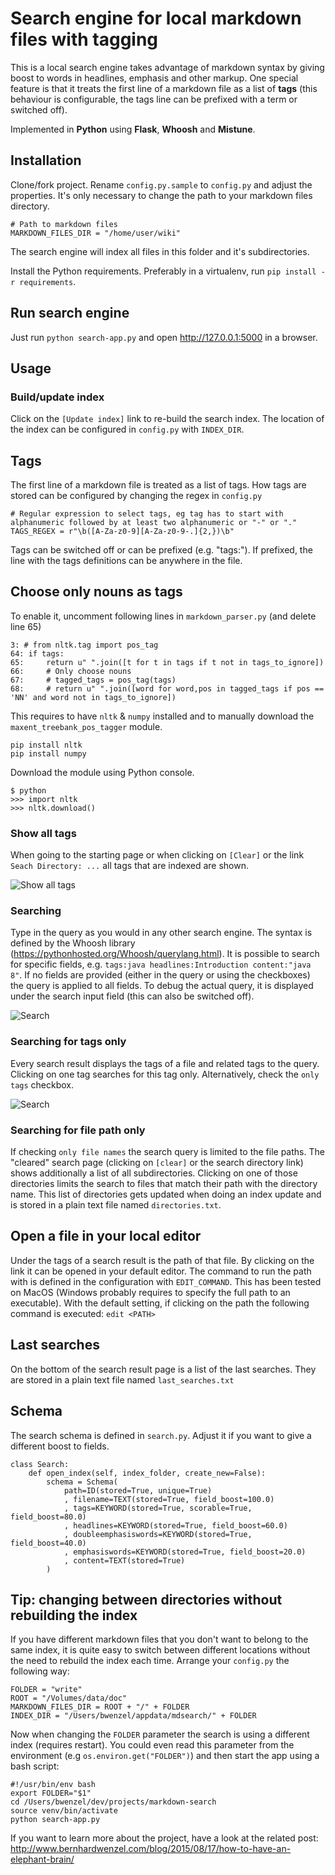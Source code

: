 # Search engine for local markdown files with tagging

This is a local search engine takes advantage of markdown syntax by giving boost to words in headlines, emphasis and other markup. One special feature is that it treats the first line of a markdown file as a list of **tags** (this behaviour is configurable, the tags line can be prefixed with a term or switched off).
  
Implemented in **Python** using **Flask**, **Whoosh** and **Mistune**.

## Installation

Clone/fork project. Rename `config.py.sample` to `config.py` and adjust the properties. It's only necessary to change the path to your markdown files directory.

    # Path to markdown files
    MARKDOWN_FILES_DIR = "/home/user/wiki"

The search engine will index all files in this folder and it's subdirectories. 

Install the Python requirements. Preferably in a virtualenv, run `pip install -r requirements`.

## Run search engine

Just run `python search-app.py` and open <http://127.0.0.1:5000> in a browser.

## Usage

### Build/update index

Click on the `[Update index]` link to re-build the search index. The location of the index can be configured in `config.py` with `INDEX_DIR`.

## Tags

The first line of a markdown file is treated as a list of tags. How tags are stored can be configured by changing the regex in `config.py`

    # Regular expression to select tags, eg tag has to start with alphanumeric followed by at least two alphanumeric or "-" or "."
    TAGS_REGEX = r"\b([A-Za-z0-9][A-Za-z0-9-.]{2,})\b"

Tags can be switched off or can be prefixed (e.g. "tags:"). If prefixed, the line with the tags definitions can be anywhere in the file.

## Choose only nouns as tags

To enable it, uncomment following lines in `markdown_parser.py` (and delete line 65)

    3: # from nltk.tag import pos_tag
    64: if tags:
    65:     return u" ".join([t for t in tags if t not in tags_to_ignore])
    66:     # Only choose nouns
    67:     # tagged_tags = pos_tag(tags)
    68:     # return u" ".join([word for word,pos in tagged_tags if pos == 'NN' and word not in tags_to_ignore])

This requires to have `nltk` & `numpy` installed and to manually download the `maxent_treebank_pos_tagger` module.
    
    pip install nltk
    pip install numpy

Download the module using Python console.

    $ python
    >>> import nltk
    >>> nltk.download()

### Show all tags

When going to the starting page or when clicking on `[Clear]` or the link `Seach Directory: ...` all tags that are indexed are shown.

![Show all tags](https://raw.githubusercontent.com/BernhardWenzel/bernhardwenzel.github.io/master/img/markdown-search/search-cleared.jpg)


### Searching

Type in the query as you would in any other search engine. The syntax is defined by the Whoosh library (<https://pythonhosted.org/Whoosh/querylang.html>). It is possible to search for specific fields, e.g. `tags:java headlines:Introduction content:"java 8"`. If no fields are provided (either in the query or using the checkboxes) the query is applied to all fields. To debug the actual query, it is displayed under the search input field (this can also be switched off). 

![Search](https://raw.githubusercontent.com/BernhardWenzel/bernhardwenzel.github.io/master/img/markdown-search/search-result.jpg)

### Searching for tags only

Every search result displays the tags of a file and related tags to the query. Clicking on one tag searches for this tag only. Alternatively, check the `only tags` checkbox.

![Search](https://raw.githubusercontent.com/BernhardWenzel/bernhardwenzel.github.io/master/img/markdown-search/tags-search.jpg)

### Searching for file path only

If checking `only file names` the search query is limited to the file paths. The "cleared" search page (clicking on `[clear]` or the search directory link) shows additionally a list of all subdirectories. Clicking on one of those directories limits the search to files that match their path with the directory name. This list of directories gets updated when doing an index update and is stored in a plain text file named `directories.txt`.  

## Open a file in your local editor

Under the tags of a search result is the path of that file. By clicking on the link it can be opened in your default editor. The command to run the path with is defined in the configuration with `EDIT_COMMAND`. This has been tested on MacOS (Windows probably requires to specify the full path to an executable). With the default setting, if clicking on the path the following command is executed: `edit <PATH>`

## Last searches

On the bottom of the search result page is a list of the last searches. They are stored in a plain text file named `last_searches.txt`

## Schema

The search schema is defined in `search.py`. Adjust it if you want to give a different boost to fields.

    class Search:
        def open_index(self, index_folder, create_new=False):
            schema = Schema(
                path=ID(stored=True, unique=True)
                , filename=TEXT(stored=True, field_boost=100.0)
                , tags=KEYWORD(stored=True, scorable=True, field_boost=80.0)
                , headlines=KEYWORD(stored=True, field_boost=60.0)
                , doubleemphasiswords=KEYWORD(stored=True, field_boost=40.0)
                , emphasiswords=KEYWORD(stored=True, field_boost=20.0)
                , content=TEXT(stored=True)
            )
  
## Tip: changing between directories without rebuilding the index

If you have different markdown files that you don't want to belong to the same index, it is quite easy to switch between different locations without the need to rebuild the index each time. Arrange your `config.py` the following way:

    FOLDER = "write"
    ROOT = "/Volumes/data/doc"
    MARKDOWN_FILES_DIR = ROOT + "/" + FOLDER
    INDEX_DIR = "/Users/bwenzel/appdata/mdsearch/" + FOLDER

Now when changing the `FOLDER` parameter the search is using a different index (requires restart). You could even read this parameter from the environment (e.g  `os.environ.get("FOLDER")`) and then start the app using a bash script:

    #!/usr/bin/env bash
    export FOLDER="$1"
    cd /Users/bwenzel/dev/projects/markdown-search
    source venv/bin/activate
    python search-app.py 

  
If you want to learn more about the project, have a look at the related post: <http://www.bernhardwenzel.com/blog/2015/08/17/how-to-have-an-elephant-brain/>


